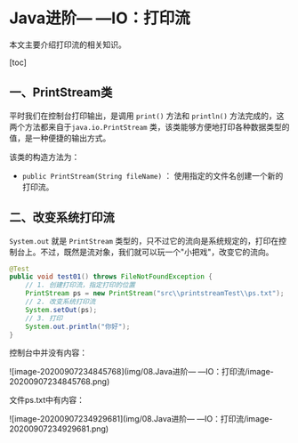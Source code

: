 # Java进阶— —IO：打印流

本文主要介绍打印流的相关知识。

[toc]

## 一、PrintStream类

平时我们在控制台打印输出，是调用 `print()` 方法和 `println()` 方法完成的，这两个方法都来自于`java.io.PrintStream` 类，该类能够方便地打印各种数据类型的值，是一种便捷的输出方式。

该类的构造方法为：

- `public PrintStream(String fileName)` ： 使用指定的文件名创建一个新的打印流。



## 二、改变系统打印流

`System.out` 就是 `PrintStream` 类型的，只不过它的流向是系统规定的，打印在控制台上。不过，既然是流对象，我们就可以玩一个"小把戏"，改变它的流向。

```java
@Test
public void test01() throws FileNotFoundException {
    // 1. 创建打印流，指定打印的位置
    PrintStream ps = new PrintStream("src\\printstreamTest\\ps.txt");
    // 2. 改变系统打印流
    System.setOut(ps);
    // 3. 打印
    System.out.println("你好");
}
```

控制台中并没有内容：

![image-20200907234845768](img/08.Java进阶— —IO：打印流/image-20200907234845768.png)

文件ps.txt中有内容：

![image-20200907234929681](img/08.Java进阶— —IO：打印流/image-20200907234929681.png)
